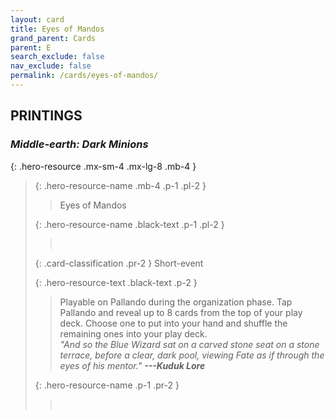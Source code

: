 ```yaml
---
layout: card
title: Eyes of Mandos
grand_parent: Cards
parent: E
search_exclude: false
nav_exclude: false
permalink: /cards/eyes-of-mandos/
---
```


## PRINTINGS


### _Middle-earth: Dark Minions_

{: .hero-resource .mx-sm-4 .mx-lg-8 .mb-4 }
> {: .hero-resource-name .mb-4 .p-1 .pl-2 }
> > <div class="card-mp"></div>
> > <div class="card-name">Eyes of Mandos</div>
>
> {: .hero-resource-name .black-text .p-1 .pl-2 }
> > &nbsp;
>
> {: .card-classification .pr-2 }
> Short-event
>
> {: .hero-resource-text .black-text .p-2 }
> > Playable on Pallando during the organization phase. Tap Pallando and reveal up to 8 cards from the top of your play deck. Choose one to put into your hand and shuffle the remaining ones into your play deck. <br>_"And so the Blue Wizard sat on a carved stone seat on a stone terrace, before a clear, dark pool, viewing Fate as if through the eyes of his mentor."_ ***---&#65279;Kuduk Lore***  
> 
> {: .hero-resource-name .p-1 .pr-2 }
> > <div class="card-shield"></div>
> > <div class="card-corruption">&nbsp;</div>
